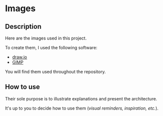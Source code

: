 # Images

## Description

Here are the images used in this project.

To create them, I used the following software:

- [draw.io](https://www.drawio.com/)
- [GIMP](https://www.gimp.org/)

You will find them used throughout the repository.

## How to use

Their sole purpose is to illustrate explanations and present the architecture.

It's up to you to decide how to use them (*visual reminders, inspiration, etc.*).
